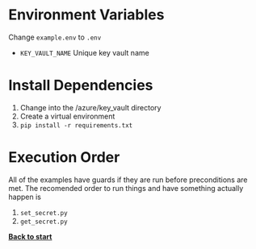 # Environment Variables

Change `example.env` to `.env`

 - `KEY_VAULT_NAME` Unique key vault name

# Install Dependencies

1. Change into the /azure/key_vault directory
2. Create a virtual environment
3. `pip install -r requirements.txt`

# Execution Order

All of the examples have guards if they are run before preconditions are met. The recomended order to run things and have something actually happen is

 1. `set_secret.py`
 2. `get_secret.py`

**[Back to start](https://github.com/ccozad/python-playground)**